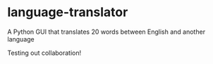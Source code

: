 # language-translator
A Python GUI that translates 20 words between English and another language

Testing out collaboration!
